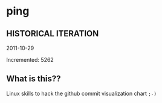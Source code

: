 # ping

## HISTORICAL ITERATION
2011-10-29

Incremented: 5262

## What is this?? 
Linux skills to hack the github commit visualization chart `;-)`
